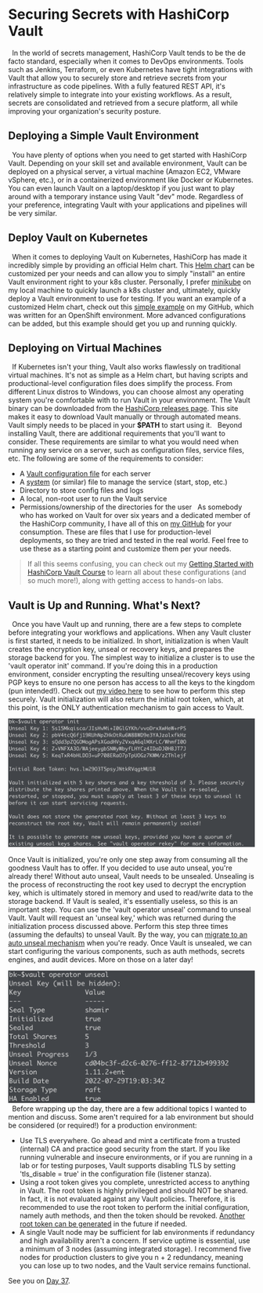 # Securing Secrets with HashiCorp Vault
 
In the world of secrets management, HashiCorp Vault tends to be the de facto standard, especially when it comes to DevOps environments. Tools such as Jenkins, Terraform, or even Kubernetes have tight integrations with Vault that allow you to securely store and retrieve secrets from your infrastructure as code pipelines. With a fully featured REST API, it's relatively simple to integrate into your existing workflows. As a result, secrets are consolidated and retrieved from a secure platform, all while improving your organization's security posture.
 
## Deploying a Simple Vault Environment
 
You have plenty of options when you need to get started with HashiCorp Vault. Depending on your skill set and available environment, Vault can be deployed on a physical server, a virtual machine (Amazon EC2, VMware vSphere, etc.), or in a containerized environment like Docker or Kubernetes. You can even launch Vault on a laptop/desktop if you just want to play around with a temporary instance using Vault "dev" mode. Regardless of your preference, integrating Vault with your applications and pipelines will be very similar.
 
## Deploy Vault on Kubernetes
 
When it comes to deploying Vault on Kubernetes, HashiCorp has made it incredibly simple by providing an official Helm chart. This [Helm chart](https://github.com/hashicorp/vault-helm) can be customized per your needs and can allow you to simply "install" an entire Vault environment right to your k8s cluster. Personally, I prefer [minikube](https://minikube.sigs.k8s.io/docs/start/) on my local machine to quickly launch a k8s cluster and, ultimately, quickly deploy a Vault environment to use for testing. If you want an example of a customized Helm chart, check out this [simple example](https://github.com/btkrausen/hashicorp/blob/master/vault/k8s/values.yml) on my GitHub, which was written for an OpenShift environment. More advanced configurations can be added, but this example should get you up and running quickly.
 
## Deploying on Virtual Machines
 
If Kubernetes isn't your thing, Vault also works flawlessly on traditional virtual machines. It's not as simple as a Helm chart, but having scripts and productional-level configuration files does simplify the process. From different Linux distros to Windows, you can choose almost any operating system you're comfortable with to run Vault in your environment. The Vault binary can be downloaded from the [HashiCorp releases page](https://releases.hashicorp.com/vault). This site makes it easy to download Vault manually or through automated means. Vault simply needs to be placed in your **$PATH** to start using it.
 
Beyond installing Vault, there are additional requirements that you'll want to consider. These requirements are similar to what you would need when running any service on a server, such as configuration files, service files, etc. The following are some of the requirements to consider:
* A [Vault configuration file](https://github.com/btkrausen/hashicorp/blob/master/vault/scripts/install_vault.sh) for each server
* A [system](https://github.com/btkrausen/hashicorp/blob/master/vault/config_files/vault.service) (or similar) file to manage the service (start, stop, etc.)
* Directory to store config files and logs
* A local, non-root user to run the Vault service
* Permissions/ownership of the directories for the user
 
As somebody who has worked on Vault for over six years and a dedicated member of the HashiCorp community, I have all of this on [my GitHub](https://github.com/btkrausen/hashicorp) for your consumption. These are files that I use for production-level deployments, so they are tried and tested in the real world. Feel free to use these as a starting point and customize them per your needs.
 
> If all this seems confusing, you can check out my [Getting Started with HashiCorp Vault Course](https://btk.me/v) to learn all about these configurations (and so much more!), along with getting access to hands-on labs.
 
## Vault is Up and Running. What's Next?
 
Once you have Vault up and running, there are a few steps to complete before integrating your workflows and applications. When any Vault cluster is first started, it needs to be initialized. In short, initialization is when Vault creates the encryption key, unseal or recovery keys, and prepares the storage backend for you. The simplest way to initialize a cluster is to use the 'vault operator init' command. If you're doing this in a production environment, consider encrypting the resulting unseal/recovery keys using PGP keys to ensure no one person has access to all the keys to the kingdom (pun intended!). Check out [my video here](https://youtu.be/QErHqzGH1mk) to see how to perform this step securely. Vault initialization will also return the initial root token, which, at this point, is the ONLY authentication mechanism to gain access to Vault.


![](images/day36-1.png)

Once Vault is initialized, you're only one step away from consuming all the goodness Vault has to offer. If you decided to use auto unseal, you're already there! Without auto unseal, Vault needs to be unsealed. Unsealing is the process of reconstructing the root key used to decrypt the encryption key, which is ultimately stored in memory and used to read/write data to the storage backend. If Vault is sealed, it's essentially useless, so this is an important step. You can use the 'vault operator unseal' command to unseal Vault. Vault will request an 'unseal key,' which was returned during the initialization process discussed above. Perform this step three times (assuming the defaults) to unseal Vault. By the way, you can [migrate to an auto unseal mechanism](https://youtu.be/HolUACQutpk) when you're ready. Once Vault is unsealed, we can start configuring the various components, such as auth methods, secrets engines, and audit devices. More on those on a later day!


![](images/day36-2.png)
 
Before wrapping up the day, there are a few additional topics I wanted to mention and discuss. Some aren't required for a lab environment but should be considered (or required!) for a production environment:
 
* Use TLS everywhere. Go ahead and mint a certificate from a trusted (internal) CA and practice good security from the start. If you like running vulnerable and insecure environments, or if you are running in a lab or for testing purposes, Vault supports disabling TLS by setting 'tls_disable = true' in the configuration file (listener 
stanza).
 
* Using a root token gives you complete, unrestricted access to anything in Vault. The root token is highly privileged and should NOT be shared. In fact, it is not evaluated against any Vault policies. Therefore, it is recommended to use the root token to perform the initial configuration, namely auth methods, and then the token should be revoked. [Another root token can be generated](https://youtu.be/rcQsNinVl0Y) in the future if needed.
 
* A single Vault node may be sufficient for lab environments if redundancy and high availability aren't a concern. If service uptime is essential, use a minimum of 3 nodes (assuming integrated storage). I recommend five nodes for production clusters to give you n + 2 redundancy, meaning you can lose up to two nodes, and the Vault service remains functional.

See you on [Day 37](day37.md).